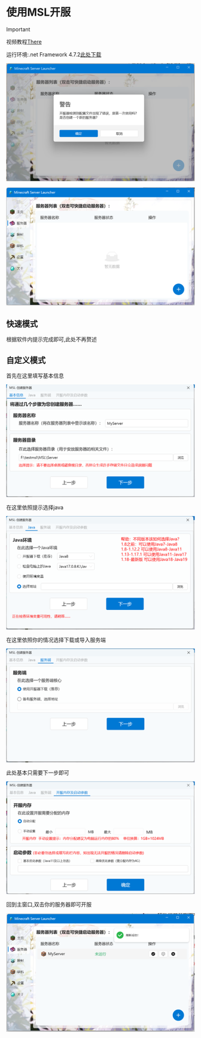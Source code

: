 # 使用MSL开服

> [!IMPORTANT]
> 视频教程[There](https://www.bilibili.com/video/BV1au4y1d7Td)
> 
> 运行环境:.net Framework 4.7.2[此处下载](https://dotnet.microsoft.com/en-us/download/dotnet-framework/thank-you/net472-developer-pack-offline-installer)

![img](./assets/first_use.png)

![img](./assets/manually.png)

## 快速模式

根据软件内提示完成即可,此处不再赘述

## 自定义模式

首先在这里填写基本信息

![img](./assets/create_1.png)

在这里依照提示选择java

![img](./assets/create_2.png)

在这里依照你的情况选择下载或导入服务端

![img](./assets/create_3.png)

此处基本只需要下一步即可

![img](./assets/create_4.png)

回到主窗口,双击你的服务器即可开服

![img](./assets/create_final.png)

